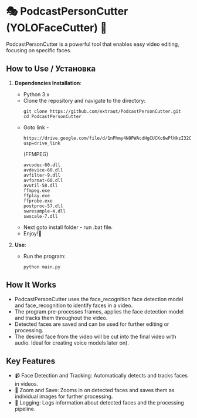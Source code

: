 # 🎭 PodcastPersonCutter (YOLOFaceCutter) 🌟

PodcastPersonCutter is a powerful tool that enables easy video editing, focusing on specific faces.

## How to Use / Установка

1. **Dependencies Installation**:
   - Python 3.x
   - Clone the repository and navigate to the directory:
     ```
     git clone https://github.com/extraut/PodcastPersonCutter.git
     cd PodcastPersonCutter
     ```
   - Goto link -
     ```
     https://drive.google.com/file/d/1nPhmy4N0PWAcdHgCUCKc6wPlNkzI32Cj/view?usp=drive_link
     ```
     (FFMPEG)
     ```
     avcodec-60.dll
     avdevice-60.dll
     avfilter-9.dll
     avformat-60.dll
     avutil-58.dll
     ffmpeg.exe
     ffplay.exe
     ffprobe.exe
     postproc-57.dll
     swresample-4.dll
     swscale-7.dll
     ```
   - Next goto install folder - run .bat file.
   - Enjoy!🌟

2. **Use**:
   - Run the program:
     ```
     python main.py
     ```

## How It Works

- PodcastPersonCutter uses the face_recognition face detection model and face_recognition to identify faces in a video.
- The program pre-processes frames, applies the face detection model and tracks them throughout the video.
- Detected faces are saved and can be used for further editing or processing.
- The desired face from the video will be cut into the final video with audio. Ideal for creating voice models later on).

## Key Features

- 📹 Face Detection and Tracking: Automatically detects and tracks faces in videos.
- 🎨 Zoom and Save: Zooms in on detected faces and saves them as individual images for further processing.
- 📝 Logging: Logs information about detected faces and the processing pipeline.
